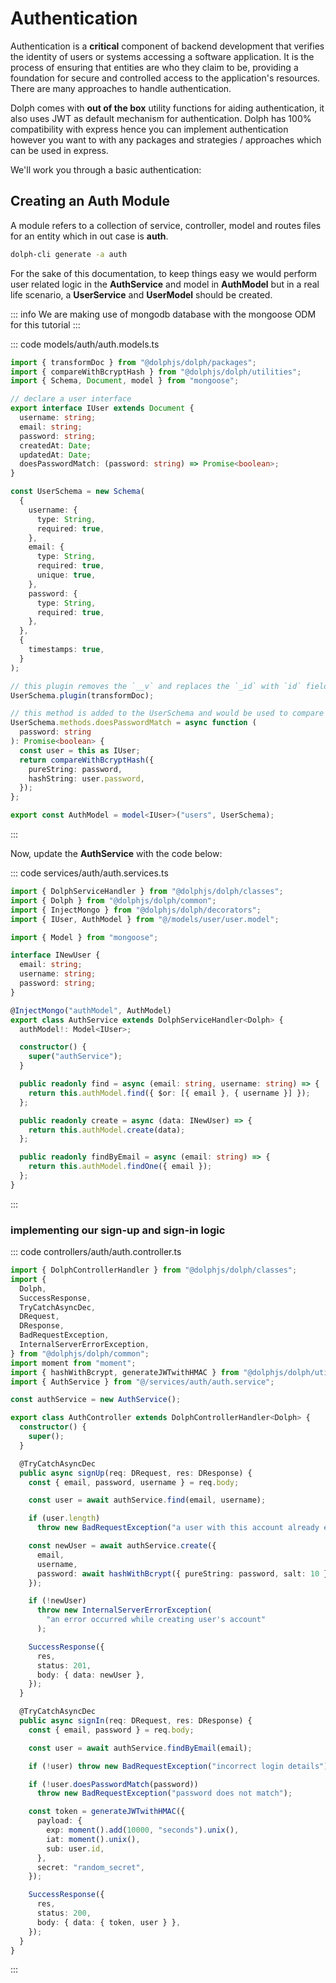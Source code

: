 # Authentication

Authentication is a **critical** component of backend development that verifies the identity of users or systems accessing a software application. It is the process of ensuring that entities are who they claim to be, providing a foundation for secure and controlled access to the application's resources. There are many approaches to handle authentication.

Dolph comes with **out of the box** utility functions for aiding authentication, it also uses JWT as default mechanism for authentication. Dolph has 100% compatibility with express hence you can implement authentication however you want to with any packages and strategies / approaches which can be used in express.

We'll work you through a basic authentication:

## Creating an Auth Module

A module refers to a collection of service, controller, model and routes files for an entity which in out case is **auth**.

```sh
dolph-cli generate -a auth
```

For the sake of this documentation, to keep things easy we would perform user related logic in the **AuthService** and model in **AuthModel** but in a real life scenario, a **UserService** and **UserModel** should be created.

::: info
We are making use of mongodb database with the mongoose ODM for this tutorial
:::

::: code models/auth/auth.models.ts

```ts
import { transformDoc } from "@dolphjs/dolph/packages";
import { compareWithBcryptHash } from "@dolphjs/dolph/utilities";
import { Schema, Document, model } from "mongoose";

// declare a user interface
export interface IUser extends Document {
  username: string;
  email: string;
  password: string;
  createdAt: Date;
  updatedAt: Date;
  doesPasswordMatch: (password: string) => Promise<boolean>;
}

const UserSchema = new Schema(
  {
    username: {
      type: String,
      required: true,
    },
    email: {
      type: String,
      required: true,
      unique: true,
    },
    password: {
      type: String,
      required: true,
    },
  },
  {
    timestamps: true,
  }
);

// this plugin removes the `__v` and replaces the `_id` with `id` field when returning documents
UserSchema.plugin(transformDoc);

// this method is added to the UserSchema and would be used to compare pure password with hashed password
UserSchema.methods.doesPasswordMatch = async function (
  password: string
): Promise<boolean> {
  const user = this as IUser;
  return compareWithBcryptHash({
    pureString: password,
    hashString: user.password,
  });
};

export const AuthModel = model<IUser>("users", UserSchema);
```

:::

Now, update the **AuthService** with the code below:

::: code services/auth/auth.services.ts

```ts
import { DolphServiceHandler } from "@dolphjs/dolph/classes";
import { Dolph } from "@dolphjs/dolph/common";
import { InjectMongo } from "@dolphjs/dolph/decorators";
import { IUser, AuthModel } from "@/models/user/user.model";

import { Model } from "mongoose";

interface INewUser {
  email: string;
  username: string;
  password: string;
}

@InjectMongo("authModel", AuthModel)
export class AuthService extends DolphServiceHandler<Dolph> {
  authModel!: Model<IUser>;

  constructor() {
    super("authService");
  }

  public readonly find = async (email: string, username: string) => {
    return this.authModel.find({ $or: [{ email }, { username }] });
  };

  public readonly create = async (data: INewUser) => {
    return this.authModel.create(data);
  };

  public readonly findByEmail = async (email: string) => {
    return this.authModel.findOne({ email });
  };
}
```

:::

### implementing our sign-up and sign-in logic

::: code controllers/auth/auth.controller.ts

```ts
import { DolphControllerHandler } from "@dolphjs/dolph/classes";
import {
  Dolph,
  SuccessResponse,
  TryCatchAsyncDec,
  DRequest,
  DResponse,
  BadRequestException,
  InternalServerErrorException,
} from "@dolphjs/dolph/common";
import moment from "moment";
import { hashWithBcrypt, generateJWTwithHMAC } from "@dolphjs/dolph/utilities";
import { AuthService } from "@/services/auth/auth.service";

const authService = new AuthService();

export class AuthController extends DolphControllerHandler<Dolph> {
  constructor() {
    super();
  }

  @TryCatchAsyncDec
  public async signUp(req: DRequest, res: DResponse) {
    const { email, password, username } = req.body;

    const user = await authService.find(email, username);

    if (user.length)
      throw new BadRequestException("a user with this account already exists");

    const newUser = await authService.create({
      email,
      username,
      password: await hashWithBcrypt({ pureString: password, salt: 10 }),
    });

    if (!newUser)
      throw new InternalServerErrorException(
        "an error occurred while creating user's account"
      );

    SuccessResponse({
      res,
      status: 201,
      body: { data: newUser },
    });
  }

  @TryCatchAsyncDec
  public async signIn(req: DRequest, res: DResponse) {
    const { email, password } = req.body;

    const user = await authService.findByEmail(email);

    if (!user) throw new BadRequestException("incorrect login details");

    if (!user.doesPasswordMatch(password))
      throw new BadRequestException("password does not match");

    const token = generateJWTwithHMAC({
      payload: {
        exp: moment().add(10000, "seconds").unix(),
        iat: moment().unix(),
        sub: user.id,
      },
      secret: "random_secret",
    });

    SuccessResponse({
      res,
      status: 200,
      body: { data: { token, user } },
    });
  }
}
```

:::
